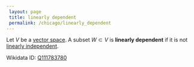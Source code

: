 ```yaml
---
 layout: page
 title: linearly dependent
 permalink: /chicago/linearly_dependent
---
```

Let $V$ be a [vector space](https://mathgloss.github.io/MathGloss/chicago/vector_space). A subset $W \subset V$ is **linearly dependent** if it is not [linearly independent](https://mathgloss.github.io/MathGloss/chicago/linearly_independent).

Wikidata ID: [Q111783780](https://www.wikidata.org/wiki/Q111783780)